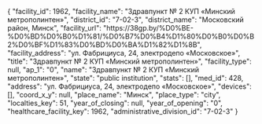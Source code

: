 {
    "facility_id": 1962,
    "facility_name": "Здравпункт № 2 КУП «Минский метрополинтен»",
    "district_id": "7-02-3",
    "district_name": "Московский район, Минск",
    "facility_url": "https:\/\/38gp.by\/%D0%BE-%D0%BD%D0%B0%D1%81\/%D0%B7%D0%B4%D1%80%D0%B0%D0%B2%D0%BF%D1%83%D0%BD%D0%BA%D1%82%D1%8B",
    "facility_address": "ул. Фабрициуса, 24, электродепо «Московское»",
    "title": "Здравпункт № 2 КУП «Минский метрополинтен»",
    "facility_type": null,
    "ap_1": "0",
    "name": "Здравпункт № 2 КУП «Минский метрополинтен»",
    "state": "public institution",
    "stats": [],
    "med_id": 428,
    "address": "ул. Фабрициуса, 24, электродепо «Московское»",
    "devices": [],
    "coord_x_y": null,
    "place_name": "Минск",
    "place_type": "city",
    "localties_key": 51,
    "year_of_closing": null,
    "year_of_opening": "0",
    "healthcare_facility_key": 1962,
    "administrative_division_id": "7-02-3"
}